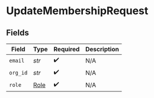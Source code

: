 # UpdateMembershipRequest


## Fields

| Field                               | Type                                | Required                            | Description                         |
| ----------------------------------- | ----------------------------------- | ----------------------------------- | ----------------------------------- |
| `email`                             | *str*                               | :heavy_check_mark:                  | N/A                                 |
| `org_id`                            | *str*                               | :heavy_check_mark:                  | N/A                                 |
| `role`                              | [Role](../../models/shared/role.md) | :heavy_check_mark:                  | N/A                                 |
